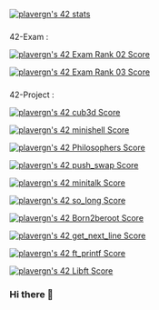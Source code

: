 <a href="https://github.com/JaeSeoKim/badge42"><img src="https://badge42.vercel.app/api/v2/cl4y0zzwa001109laz8s1r901/stats?cursusId=21&coalitionId=51" alt="plavergn's 42 stats" /></a>

###

42-Exam : 

<a href="https://github.com/JaeSeoKim/badge42"><img src="https://badge42.vercel.app/api/v2/cl4y0zzwa001109laz8s1r901/project/2463952" alt="plavergn's 42 Exam Rank 02 Score" /></a>

<a href="https://github.com/JaeSeoKim/badge42"><img src="https://badge42.vercel.app/api/v2/cl4y0zzwa001109laz8s1r901/project/2542059" alt="plavergn's 42 Exam Rank 03 Score" /></a>

###

42-Project :


<a href="https://github.com/JaeSeoKim/badge42"><img src="https://badge42.vercel.app/api/v2/cl4y0zzwa001109laz8s1r901/project/2639179" alt="plavergn's 42 cub3d Score" /></a>

<a href="https://github.com/JaeSeoKim/badge42"><img src="https://badge42.vercel.app/api/v2/cl4y0zzwa001109laz8s1r901/project/2559269" alt="plavergn's 42 minishell Score" /></a>

<a href="https://github.com/JaeSeoKim/badge42"><img src="https://badge42.vercel.app/api/v2/cl4y0zzwa001109laz8s1r901/project/2542060" alt="plavergn's 42 Philosophers Score" /></a>

<a href="https://github.com/JaeSeoKim/badge42"><img src="https://badge42.vercel.app/api/v2/cl4y0zzwa001109laz8s1r901/project/2472379" alt="plavergn's 42 push_swap Score" /></a>

<a href="https://github.com/JaeSeoKim/badge42"><img src="https://badge42.vercel.app/api/v2/cl4y0zzwa001109laz8s1r901/project/2539040" alt="plavergn's 42 minitalk Score" /></a>

<a href="https://github.com/JaeSeoKim/badge42"><img src="https://badge42.vercel.app/api/v2/cl4y0zzwa001109laz8s1r901/project/2459259" alt="plavergn's 42 so_long Score" /></a>

<a href="https://github.com/JaeSeoKim/badge42"><img src="https://badge42.vercel.app/api/v2/cl4y0zzwa001109laz8s1r901/project/2455208" alt="plavergn's 42 Born2beroot Score" /></a>

<a href="https://github.com/JaeSeoKim/badge42"><img src="https://badge42.vercel.app/api/v2/cl4y0zzwa001109laz8s1r901/project/2412899" alt="plavergn's 42 get_next_line Score" /></a>

<a href="https://github.com/JaeSeoKim/badge42"><img src="https://badge42.vercel.app/api/v2/cl4y0zzwa001109laz8s1r901/project/2408620" alt="plavergn's 42 ft_printf Score" /></a>

<a href="https://github.com/JaeSeoKim/badge42"><img src="https://badge42.vercel.app/api/v2/cl4y0zzwa001109laz8s1r901/project/2396532" alt="plavergn's 42 Libft Score" /></a>


### Hi there 👋

<!--
**plavergn/plavergn** is a ✨ _special_ ✨ repository because its `README.md` (this file) appears on your GitHub profile.

Here are some ideas to get you started:

- 🔭 I’m currently working on ...
- 🌱 I’m currently learning ...
- 👯 I’m looking to collaborate on ...
- 🤔 I’m looking for help with ...
- 💬 Ask me about ...
- 📫 How to reach me: ...
- 😄 Pronouns: ...
- ⚡ Fun fact: ...
-->

